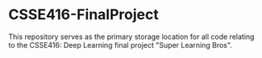 # CSSE416-FinalProject
This repository serves as the primary storage location for all code relating to the CSSE416: Deep Learning final project "Super Learning Bros".
